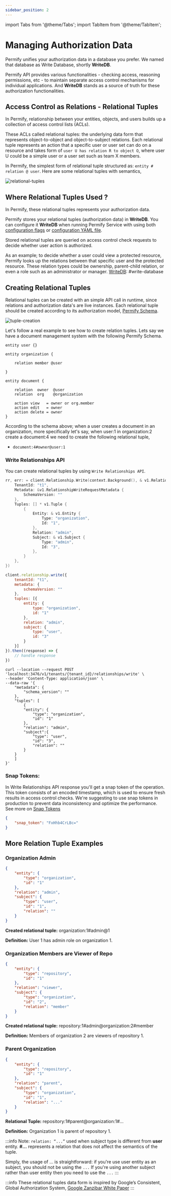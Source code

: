 ```yaml
---
sidebar_position: 2
---
```


import Tabs from '@theme/Tabs';
import TabItem from '@theme/TabItem';

# Managing Authorization Data

Permify unifies your authorization data in a database you prefer. We named that database as Write Database, shortly **WriteDB**.

Permify API provides various functionalities - checking access, reasoning permissions, etc - to maintain separate access control mechanisms for individual applications. And **WriteDB** stands as a source of truth for these authorization functionalities.

## Access Control as Relations - Relational Tuples

In Permify, relationship between your entities, objects, and users builds up a collection of access control lists (ACLs). 

These ACLs called relational tuples: the underlying data form that represents object-to-object and object-to-subject relations. Each relational tuple represents an action that a specific user or user set can do on a resource and takes form of `user U has relation R to object O`, where user U could be a simple user or a user set such as team X members.

In Permify, the simplest form of relational tuple structured as: `entity # relation @ user`. Here are some relational tuples with semantics,

![relational-tuples](https://user-images.githubusercontent.com/34595361/183959294-149fcbb9-7f10-4c1e-8d66-20a839893909.png)

## Where Relational Tuples Used ?

In Permify, these relational tuples represents your authorization data. 

Permify stores your relational tuples (authorization data) in **WriteDB**. You can configure it **WriteDB** when running Permify Service with using both [configuration flags](../installation/brew#configuration-flags)  or [configuration YAML file](https://github.com/adminium/permify/blob/master/example.config.yaml).

Stored relational tuples are queried on access control check requests to decide whether user action is authorized. 

As an example; to decide whether a user could view a protected resource, Permify looks up the relations between that specific user and the protected resource. These relation types could be ownership, parent-child relation, or even a role such as an administrator or manager.
[WriteDB]: #write-database

## Creating Relational Tuples 

Relational tuples can be created with an simple API call in runtime, since relations and authorization data's are live instances. Each relational tuple should be created according to its authorization model, [Permify Schema]. 

[Permify Schema]: ../getting-started/modeling

![tuple-creation](https://user-images.githubusercontent.com/34595361/186637488-30838a3b-849a-4859-ae4f-d664137bb6ba.png)

Let's follow a real example to see how to create relation tuples. Lets say we have a document management system with the following Permify Schema.

```perm
entity user {} 

entity organization {

    relation member @user

} 

entity document {
    
    relation  owner  @user   
    relation  org    @organization      

    action view   = owner or org.member
    action edit   = owner 
    action delete = owner
} 
```

According to the schema above; when a user creates a document in an organization, more specifically let's say, when user:1 in organization:2 create a document:4 we need to create the following relational tuple,

- `document:4#owner@user:1`

[WriteDB]: #write-database

### Write Relationships API

You can create relational tuples by using `Write Relationships API`. 

<Tabs>
<TabItem value="go" label="Go">

```go
rr, err: = client.Relationship.Write(context.Background(), & v1.RelationshipWriteRequest {
    TenantId: "t1",
    Metadata: &v1.RelationshipWriteRequestMetadata {
        SchemaVersion: ""
    },
    Tuples: [] * v1.Tuple {
        {
            Entity: & v1.Entity {
                Type: "organization",
                Id: "1",
            },
            Relation: "admin",
            Subject: & v1.Subject {
                Type: "admin",
                Id: "3",
            },
        }
    },
})
```

</TabItem>

<TabItem value="node" label="Node">

```javascript
client.relationship.write({
    tenantId: "t1",
    metadata: {
        schemaVersion: ""
    },
    tuples: [{
        entity: {
            type: "organization",
            id: "1"
        },
        relation: "admin",
        subject: {
            type: "user",
            id: "3"
        }
    }]
}).then((response) => {
    // handle response
})
```

</TabItem>
<TabItem value="curl" label="cURL">

```curl
curl --location --request POST 'localhost:3476/v1/tenants/{tenant_id}/relationships/write' \
--header 'Content-Type: application/json' \
--data-raw '{
    "metadata": {
        "schema_version": ""
    },
    "tuples": [
        {
        "entity": {
            "type": "organization",
            "id": "1"
        },
        "relation": "admin",
        "subject":{
            "type": "user",
            "id": "3",
            "relation": ""
        }
    }
    ]
}'
```
</TabItem>
</Tabs>

### Snap Tokens:

In Write Relationships API response you'll get a snap token of the operation. This token consists of an encoded timestamp, which is used to ensure fresh results in access control checks. We're suggesting to use snap tokens in production to prevent data inconsistency and optimize the performance. See more on [Snap Tokens](../reference/snap-tokens.md)

```json
{
    "snap_token": "FxHhb4CrLBc="
}
```

## More Relation Tuple Examples

### Organization Admin

```json
{
    "entity": {
        "type": "organization",
        "id": "1"
    },
    "relation": "admin",
    "subject": {
        "type": "user",
        "id": "1",
        "relation": ""
    }
}
```

**Created relational tuple:** organization:1#admin@1

**Definition:** User 1 has admin role on organization 1.

### Organization Members are Viewer of Repo

```json
{
    "entity": {
        "type": "repository",
        "id": "1"
    },
    "relation": "viewer",
    "subject": {
        "type": "organization",
        "id": "2",
        "relation": "member"
    }
}
```

**Created relational tuple:** repository:1#admin@organization:2#member

**Definition:** Members of organization 2 are viewers of repository 1.

### Parent Organization

```json
{
    "entity": {
        "type": "repository",
        "id": "1"
    },
    "relation": "parent",
    "subject": {
        "type": "organization",
        "id": "1",
        "relation": "..."
    }
}
```

**Relational Tuple:** repository:1#parent@organization:1#…

**Definition:** Organization 1 is parent of repository 1.

:::info
Note: `relation: “...”` used when subject type is different from **user** entity. **#…** represents a relation that does not affect the semantics of the tuple.

Simply, the usage of ... is straightforward: if you're use user entity as an subject, you should not be using the `...` If you're using another subject rather than user entity then you need to use the `...` 
:::

<!-- ## Write Database 

But how authorization data stored in WriteDB ? Let's take a look at a snap shot of demo table on example Write Database.

![demo-table](https://user-images.githubusercontent.com/34595361/180988784-a9424088-2d4f-4cee-8db4-96adde40d27d.png)

Each row represents object-user or object-object relations, which we call relational tuples. Each row (tuple) behave as ACL and takes the form of “user U has relation R to object O”

→ Considering table above, semantics of second row (id:8) is **user 1 is owner of repository 1**

Alternatively user U can behave as "set of users".
More specifically, “set of users S has relation R to object O”, where S is itself specified in terms of another object-relation pair. 

 → First row in our table (id:7), we can see that **organization 1 (set of users in organization) is parent of repository 1** -->

:::info
These relational tuples data form is inspired by Google’s Consistent, Global Authorization System, [Google Zanzibar White Paper](https://storage.googleapis.com/pub-tools-public-publication-data/pdf/41f08f03da59f5518802898f68730e247e23c331.pdf)
:::